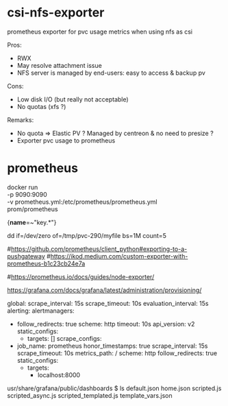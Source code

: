 # csi-nfs-exporter
prometheus exporter for pvc usage metrics when using nfs as csi

Pros:
+ RWX
+ May resolve attachment issue
+ NFS server is managed by end-users: easy to access & backup pv

Cons:
+ Low disk I/O (but really not acceptable)
+ No quotas (xfs ?)

Remarks:
+ No quota => Elastic PV ? Managed by centreon   & no need to presize ?
+ Exporter pvc usage to prometheus

# prometheus

docker run \
    -p 9090:9090 \
    -v prometheus.yml:/etc/prometheus/prometheus.yml \
    prom/prometheus

{__name__=~"key.*"}

dd if=/dev/zero of=/tmp/pvc-290/myfile bs=1M count=5

#https://github.com/prometheus/client_python#exporting-to-a-pushgateway
#https://ikod.medium.com/custom-exporter-with-prometheus-b1c23cb24e7a

#https://prometheus.io/docs/guides/node-exporter/

https://grafana.com/docs/grafana/latest/administration/provisioning/

global:
  scrape_interval: 15s
  scrape_timeout: 10s
  evaluation_interval: 15s
alerting:
  alertmanagers:
  - follow_redirects: true
    scheme: http
    timeout: 10s
    api_version: v2
    static_configs:
    - targets: []
scrape_configs:
- job_name: prometheus
  honor_timestamps: true
  scrape_interval: 15s
  scrape_timeout: 10s
  metrics_path: /
  scheme: http
  follow_redirects: true
  static_configs:
  - targets:
    - localhost:8000


usr/share/grafana/public/dashboards $ ls
default.json           home.json              scripted.js            scripted_async.js      scripted_templated.js  template_vars.json